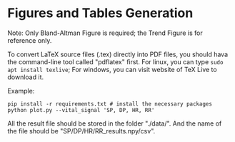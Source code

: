 # Figures and Tables Generation

Note: Only Bland-Altman Figure is required; the Trend Figure is for reference only.

To convert LaTeX source files (.tex) directly into PDF files, you should hava the command-line tool called "pdflatex" first. For linux, you can type `sudo apt install texlive`; For windows, you can visit website of TeX Live to download it.

Example:
```
pip install -r requirements.txt # install the necessary packages
python plot.py --vital_signal 'SP, DP, HR, RR'
```

All the result file should be stored in the folder "./data/". And the name of the file should be "SP/DP/HR/RR_results.npy/csv".